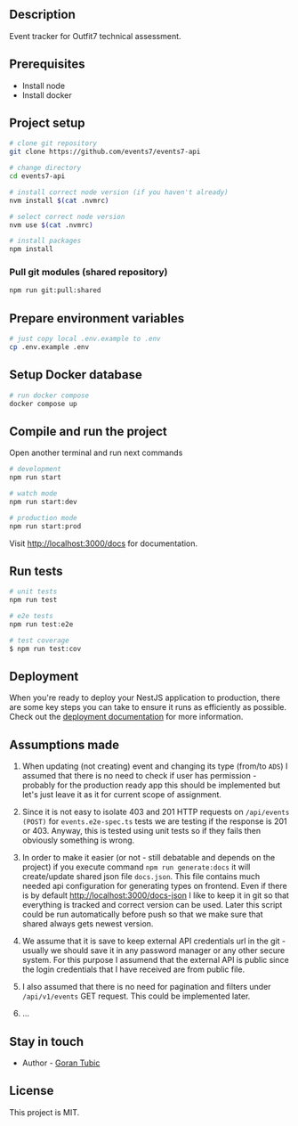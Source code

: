 ## Description

Event tracker for Outfit7 technical assessment.

## Prerequisites

- Install node
- Install docker

## Project setup

```bash
# clone git repository
git clone https://github.com/events7/events7-api

# change directory
cd events7-api

# install correct node version (if you haven't already)
nvm install $(cat .nvmrc)

# select correct node version
nvm use $(cat .nvmrc)

# install packages
npm install
```

### Pull git modules (shared repository)

```bash
npm run git:pull:shared
```

## Prepare environment variables

```bash
# just copy local .env.example to .env
cp .env.example .env
```

## Setup Docker database

```bash
# run docker compose
docker compose up
```

## Compile and run the project

Open another terminal and run next commands

```bash
# development
npm run start

# watch mode
npm run start:dev

# production mode
npm run start:prod
```

Visit [http://localhost:3000/docs](http://localhost:3000/docs) for documentation.

## Run tests

```bash
# unit tests
npm run test

# e2e tests
npm run test:e2e

# test coverage
$ npm run test:cov
```

## Deployment

When you're ready to deploy your NestJS application to production, there are some key steps you can take to ensure it runs as efficiently as possible. Check out the [deployment documentation](https://docs.nestjs.com/deployment) for more information.

## Assumptions made

1. When updating (not creating) event and changing its type (from/to `ADS`) I assumed that there is no need to check if user has permission - probably for the production ready app this should be implemented but let's just leave it as it for current scope of assignment.

2. Since it is not easy to isolate 403 and 201 HTTP requests on `/api/events (POST)` for `events.e2e-spec.ts` tests we are testing if the response is 201 or 403. Anyway, this is tested using unit tests so if they fails then obviously something is wrong.

3. In order to make it easier (or not - still debatable and depends on the project) if you execute command `npm run generate:docs` it will create/update shared json file `docs.json`. This file contains much needed api configuration for generating types on frontend. Even if there is by default [http://localhost:3000/docs-json](http://localhost:3000/docs-json) I like to keep it in git so that everything is tracked and correct version can be used. Later this script could be run automatically before push so that we make sure that shared always gets newest version.

4. We assume that it is save to keep external API credentials url in the git - usually we should save it in any password manager or any other secure system. For this purpose I assumend that the external API is public since the login credentials that I have received are from public file.

5. I also assumed that there is no need for pagination and filters under `/api/v1/events` GET request. This could be implemented later.

6. ...

## Stay in touch

- Author - [Goran Tubic](https://github.com/orangeGoran)

## License

This project is MIT.
